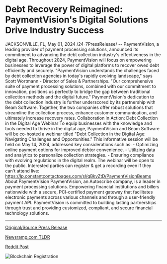 # Debt Recovery Reimagined: PaymentVision's Digital Solutions Drive Industry Success

JACKSONVILLE, FL, May 01, 2024 /24-7PressRelease/ -- PaymentVision, a leading provider of payment processing solutions, announced its commitment to advancing the debt collection industry's effectiveness in the digital age. Throughout 2024, PaymentVision will focus on empowering businesses to leverage the power of digital platforms to recover owed debt efficiently and securely.  "PaymentVision understands the challenges faced by debt collection agencies in today's rapidly evolving landscape," says Scott Wortmann - Director of Sales & Partnerships. "Our comprehensive suite of payment processing solutions, combined with our commitment to innovation, positions us perfectly to bridge the gap between traditional collection methods and the digital future."  PaymentVision's dedication to the debt collection industry is further underscored by its partnership with Beam Software. Together, the two companies offer robust solutions that streamline the collection process, enhance customer communication, and ultimately increase recovery rates.  Collaboration in Action: Debt Collection in the Digital Age Webinar  To equip businesses with the knowledge and tools needed to thrive in the digital age, PaymentVision and Beam Software will be co-hosted a webinar titled "Debt Collection in the Digital Age: Navigating Challenges and Opportunities." This informative session will be held on May 14, 2024, addressed key considerations such as: - Optimizing online payment options for improved debtor convenience. - Utilizing data and analytics to personalize collection strategies. - Ensuring compliance with evolving regulations in the digital realm.  The webinar will be open to the public. Interested parties can register & get a recording even if they can't attend live: https://lp.constantcontactpages.com/sl/qBkvZtD/PaymentVisionBeams  About PaymentVision PaymentVision, an Autoscribe company, is a leader in payment processing solutions. Empowering financial institutions and billers nationwide with a secure, PCI-certified payment gateway that facilitates electronic payments across various channels and through a user-friendly payment API. PaymentVision is committed to building lasting partnerships through trust and providing customized, compliant, and secure financial technology solutions. 

---

[Original/Source Press Release](https://www.24-7pressrelease.com/press-release/510548/debt-recovery-reimagined-paymentvisions-digital-solutions-drive-industry-success)
                    

[Newsramp.com TLDR](None) 



[Reddit Post](https://www.reddit.com/r/Business_NewsRamp/comments/1chfwqe/paymentvision_commits_to_advancing_debt/) 



![Blockchain Registration](https://cdn.newsramp.app/24-7PressRelease/qrcode/245/1/plum1gH1.webp)